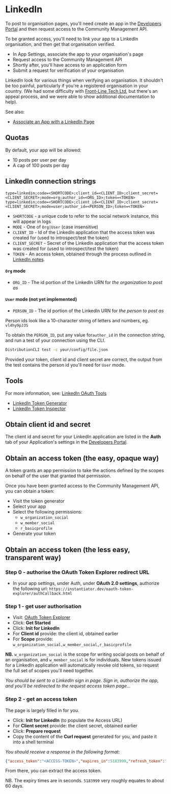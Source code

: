 # LinkedIn

To post to organisation pages, you'll need create an app in the [Developers Portal](https://developer.linkedin.com/) and then request access to the Community Management API.

To be granted access, you'll need to link your app to a LinkedIn organisation, and then get that organisation verified.

* In App Settings, associate the app to your organisation's page
* Request access to the Community Management API
* Shortly after, you'll have access to an application form
* Submit a request for verification of your organisation

LinkedIn look for various things when verifying an organisation. It shouldn't be too painful, particularly if you're a registered organisation in your country. (We had some difficulty with [Front-Line Tech Ltd](https://front-line-tech.com), but there's an appeal process, and we were able to show additional documentation to help).

See also:

* [Associate an App with a LinkedIn Page](https://www.linkedin.com/help/linkedin/answer/a548360)

## Quotas

By default, your app will be allowed:

* 10 posts per user per day
* A cap of 100 posts per day

## LinkedIn connection strings

```text
type=linkedin;code=<SHORTCODE>;client_id=<CLIENT_ID>;client_secret=<CLIENT_SECRET>;mode=org;author_id=<ORG_ID>;token=<TOKEN>
type=linkedin;code=<SHORTCODE>;client_id=<CLIENT_ID>;client_secret=<CLIENT_SECRET>;mode=user;author_id=<PERSON_ID>;token=<TOKEN>
```

* `SHORTCODE` - a unique code to refer to the social network instance, this will appear in logs
* `MODE` - One of `Org|User` (case insensitive)
* `CLIENT_ID` - Id of the LinkedIn application that the access token was created for (used to introspect/test the token)
* `CLIENT_SECRET` - Secret of the LinkedIn application that the access token was created for (used to introspect/test the token)
* `TOKEN` - An access token, obtained through the process outlined in [LinkedIn notes](linkedin-notes.md).

#### `Org` mode

* `ORG_ID` - The id portion of the LinkedIn URN for _the organization to post as_

#### `User` mode (not yet implemented)

* `PERSON_ID` - The id portion of the LinkedIn URN for _the person to post as_

Person ids look like a 10-character string of letters and numbers, eg. `vl4hy9pJ3S`

To obtain the `PERSON_ID`, put any value for`author_id` in the connection string, and run a test of your connection using the CLI.

```bash
DistributionCLI test -c your/config/file.json
```

Provided your token, client id and client secret are correct, the output from the test contains the person id you'll need for `User` mode.

## Tools

For more information, see: [LinkedIn OAuth Tools](https://www.linkedin.com/developers/tools/oauth)

* [LinkedIn Token Generator](https://www.linkedin.com/developers/tools/oauth/token-generator)
* [LinkedIn Token Inspector](https://www.linkedin.com/developers/tools/oauth/token-inspector)

## Obtain client id and secret

The client id and secret for your LinkedIn application are listed in the **Auth** tab of your Application's settings in the [Developers Portal](https://developer.linkedin.com/).

## Obtain an access token (the easy, opaque way)

A token grants an app permission to take the actions defined by the scopes on behalf of the user that granted that permission.

Once you have been granted access to the Community Management API, you can obtain a token:

* Visit the token generator
* Select your app
* Select the following permissions:
  * `w_organization_social`
  * `w_member_social`
  * `r_basicprofile`
* Generate your token

## Obtain an access token (the less easy, transparent way)

### Step 0 - authorise the OAuth Token Explorer redirect URL

* In your app settings, under Auth, under **OAuth 2.0 settings**, authorize the following url:
  `https://instantiator.dev/oauth-token-explorer/authCallback.html`

### Step 1 - get user authorisation

* Visit: [OAuth Token Explorer](https://instantiator.dev/oauth-token-explorer/)
* Click: **Get Started**
* Click: **Init for LinkedIn**
* For **Client id** provide: the client id, obtained earlier
* For **Scope** provide: `w_organization_social,w_member_social,r_basicprofile`

**NB.** `w_organization_social` is the scope for writing social posts on behalf of an organisation, and `w_member_social` is for individuals. New tokens issued for a LinkedIn application will automatically revoke old tokens, so request the full set of scopes you'll need together.

_You should be sent to a LinkedIn sign in page. Sign in, authorize the app, and you'll be redirected to the request access token page..._

### Step 2 - get an access token

The page is largely filled in for you.

* Click: **Init for LinkedIn** (to populate the Access URL)
* For **Client secret** provide: the client secret, obtained earlier
* Click: **Prepare request**
* Copy the content of the **Curl request** generated for you, and paste it into a shell terminal

_You should receive a response in the following format:_

```json
{"access_token":"<ACCESS-TOKEN>","expires_in":5183999,"refresh_token":"<REFRESH-TOKEN>","refresh_token_expires_in":31536059,"scope":"w_organization_social"}
```

From there, you can extract the access token.

NB. The expiry times are in seconds. `5183999` very roughly equates to about 60 days.

